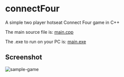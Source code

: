 # connectFour
A simple two player hotseat Connect Four game in C++

The main source file is: [main.cpp](/main.cpp)

The .exe to run on your PC is: [main.exe](/main.exe)

## Screenshot
![sample-game](https://cloud.githubusercontent.com/assets/11253613/9867484/e988122e-5b33-11e5-86a3-6a8e6d7c4a82.jpg)
